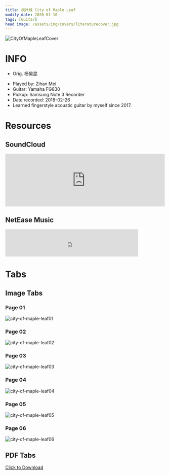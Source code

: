 ```yaml
---
title: 枫叶城 City of Maple Leaf
modify date: 2020-01-10
tags: [Guitar]
head image: /assets/img/covers/literaturecover.jpg
---
```


![CityOfMapleLeafCover](../../assets/img/02literature/00guitar/2018-02-26枫叶城/Autumn%20Leaf%20Fred%20Bartelsori.png)

# INFO
* Orig. 杨昊昆
<!--more-->
* Played by: Zihan Mei
* Guitar: Yamaha FG830
* Pickup: Samsung Note 3 Recorder
* Date recorded: 2018-02-26
* Learned fingerstyle acoustic guitar by myself since 2017.

# Resources

## SoundCloud
<iframe width="100%" height="166" scrolling="no" frameborder="no" allow="autoplay" src="https://w.soundcloud.com/player/?url=https%3A//api.soundcloud.com/tracks/741222307&color=%23fd746c&auto_play=false&hide_related=false&show_comments=true&show_user=true&show_reposts=false&show_teaser=true"></iframe>

## NetEase Music

<iframe frameborder="no" border="0" marginwidth="0" marginheight="0" width=420 height=86 src="https://music.163.com/outchain/player?type=3&id=1368203396&auto=0&height=66"></iframe>

# Tabs
## Image Tabs

### Page 01

![city-of-maple-leaf01](../../assets/img/02literature/00guitar/2018-02-26%E6%9E%AB%E5%8F%B6%E5%9F%8E/city-of-maple-leaf01.jpg)

### Page 02

![city-of-maple-leaf02](../../assets/img/02literature/00guitar/2018-02-26%E6%9E%AB%E5%8F%B6%E5%9F%8E/city-of-maple-leaf02.jpg)

### Page 03

![city-of-maple-leaf03](../../assets/img/02literature/00guitar/2018-02-26%E6%9E%AB%E5%8F%B6%E5%9F%8E/city-of-maple-leaf03.jpg)

### Page 04

![city-of-maple-leaf04](../../assets/img/02literature/00guitar/2018-02-26%E6%9E%AB%E5%8F%B6%E5%9F%8E/city-of-maple-leaf04.jpg)

### Page 05

![city-of-maple-leaf05](../../assets/img/02literature/00guitar/2018-02-26%E6%9E%AB%E5%8F%B6%E5%9F%8E/city-of-maple-leaf05.jpg)

### Page 06

![city-of-maple-leaf06](../../assets/img/02literature/00guitar/2018-02-26%E6%9E%AB%E5%8F%B6%E5%9F%8E/city-of-maple-leaf06.jpg)

## PDF Tabs
[Click to Download](/assets/img/02literature/00guitar/2018-02-26枫叶城/city-of-maple-leaf.pdf)